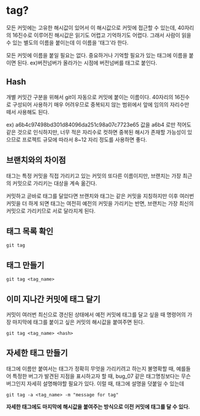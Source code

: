 tag?
===
모든 커밋에는 고유한 해시값이 있어서 이 해시값으로 커밋에 접근할 수 있는데, 40자리의 16진수로 이루어진 해시값은 읽기도 어렵고 기억하기도 어렵다. 그래서 사람이 읽을 수 있는 별도의 이름을 붙이는데 이 이름을 '태그'라 한다.

모든 커밋에 이름을 붙일 필요는 없다. 중요하거나 기억할 필요가 있는 태그에 이름을 붙이면 된다. ex)버전넘버가 올라가는 시점에 버전넘버를 태그로 붙인다.

Hash
---
개별 커밋간 구분을 위해서 git이 자동으로 커밋에 붙이는 이름이다. 40자리의 16진수로 구성되어 사용하기 매우 어려우므로 중복되지 않는 범위에서 앞에 임의의 자리수만 떼서 사용해도 된다.

ex) a6b4c97498bd301d84096da251c98a07c7723e65 값을
a6b4 로만 적어도 같은 것으로 인식하지만, 너무 적은 자리수로 컷하면 중복된 해시가 존재할 가능성이 있으므로 프로젝트 규모에 따라서 8~12 자리 정도를 사용하면 좋다.

브랜치와의 차이점
---
태그는 특정 커밋을 직접 가리키고 있는 커밋의 또다른 이름이지만, 브랜치는 가장 최근의 커밋으로 가리키는 대상을 계속 옮긴다.

커밋하고 곧바로 태그를 달았다면 브랜치와 태그는 같은 커밋을 지칭하지만 이후 여러번 커밋을 더 하게 되면 태그는 여전히 예전의 커밋을 가리키는 반면, 브랜치는 가장 최신의 커밋으로 가리키므로 서로 달라지게 된다.

태그 목록 확인
---
    git tag

태그 만들기
---
    git tag <tag_name>

이미 지나간 커밋에 태그 달기
---
커밋이 여러번 최신으로 갱신된 상태에서 예전 커밋에 태그를 달고 싶을 때
명령어의 가장 마지막에 태그를 붙이고 싶은 커밋의 해시값을 붙여주면 된다.

    git tag <tag_name> <hash>

자세한 태그 만들기
---
태그에 이름만 붙여서는 태그가 정확히 무엇을 가리키려고 하는지 불명확할 때,
예를들어 특정한 버그가 발견된 지점을 표시하고자 할 때, bug_07 같은 태그명칭보다는
무슨 버그인지 자세히 설명해야할 필요가 있다. 이럴 때, 태그에 설명을 덧붙일 수 있는데

    git tag -a <tag_name> -m "message for tag"
**자세한 태그에도 마지막에 해시값을 붙여주는 방식으로 이전 커밋에 태그를 달 수 있다.**